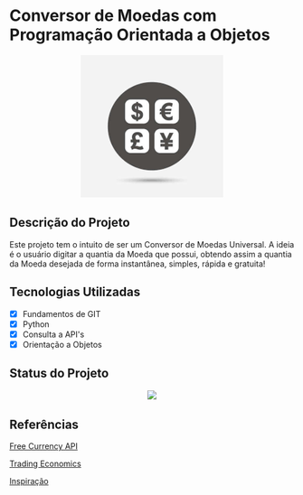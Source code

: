 ﻿# Conversor de Moedas com Programação Orientada a Objetos

<p align="center">
  <img src = './img1.png' width = '50%'>
</p>

## Descrição do Projeto

Este projeto tem o intuito de ser um Conversor de Moedas Universal. A ideia é o usuário digitar a quantia da Moeda que possui, obtendo assim a quantia da Moeda desejada de forma instantânea, simples, rápida e gratuita!

## Tecnologias Utilizadas

- [x] Fundamentos de GIT
- [x] Python
- [x] Consulta a API's
- [x] Orientação a Objetos

## Status do Projeto

<p align="center">
<img src="http://img.shields.io/static/v1?label=STATUS&message=CONCLUIDO&color=GREEN&style=for-the-badge"/>
</p>

## Referências

[Free Currency API](https://free.currencyconverterapi.com/)

[Trading Economics](https://tradingeconomics.com/country-list/inflation-rate?continent=europe)

[Inspiração](https://www.youtube.com/watch?v=9BwJKlLu9Ug&ab_channel=IuryRosal)
